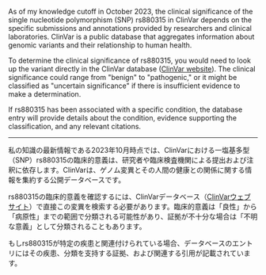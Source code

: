 As of my knowledge cutoff in October 2023, the clinical significance of the single nucleotide polymorphism (SNP) rs880315 in ClinVar depends on the specific submissions and annotations provided by researchers and clinical laboratories. ClinVar is a public database that aggregates information about genomic variants and their relationship to human health. 

To determine the clinical significance of rs880315, you would need to look up the variant directly in the ClinVar database ([ClinVar website](https://www.ncbi.nlm.nih.gov/clinvar/)). The clinical significance could range from "benign" to "pathogenic," or it might be classified as "uncertain significance" if there is insufficient evidence to make a determination.

If rs880315 has been associated with a specific condition, the database entry will provide details about the condition, evidence supporting the classification, and any relevant citations.

---

私の知識の最新情報である2023年10月時点では、ClinVarにおける一塩基多型（SNP）rs880315の臨床的意義は、研究者や臨床検査機関による提出および注釈に依存します。ClinVarは、ゲノム変異とその人間の健康との関係に関する情報を集約する公開データベースです。

rs880315の臨床的意義を確認するには、ClinVarデータベース（[ClinVarウェブサイト](https://www.ncbi.nlm.nih.gov/clinvar/)）で直接この変異を検索する必要があります。臨床的意義は「良性」から「病原性」までの範囲で分類される可能性があり、証拠が不十分な場合は「不明な意義」として分類されることもあります。

もしrs880315が特定の疾患と関連付けられている場合、データベースのエントリにはその疾患、分類を支持する証拠、および関連する引用が記載されています。

